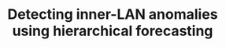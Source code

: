 ---
title: Detecting inner-LAN anomalies using hierarchical forecasting
year: '2024'
venue: preprint
authors: 'Sevvandi Kandanaarachchi, Mahdi Abolghasemi,  Hideya Ochiai and Asha Rao'
paperurl: https://arxiv.org/abs/2304.13941
---